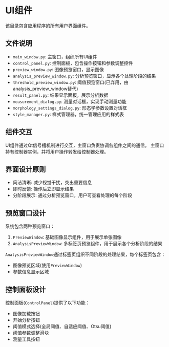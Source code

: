 # UI组件

该目录包含应用程序的所有用户界面组件。

## 文件说明

- `main_window.py`: 主窗口，组织所有UI组件
- `control_panel.py`: 控制面板，包含操作按钮和参数调整控件
- `preview_window.py`: 图像预览窗口，显示图像
- `analysis_preview_window.py`: 分析预览窗口，显示各个处理阶段的结果
- `threshold_preview_window.py`: 阈值预览窗口(已弃用，由analysis_preview_window替代)
- `result_panel.py`: 结果显示面板，展示分析数据
- `measurement_dialog.py`: 测量对话框，实现手动测量功能
- `morphology_settings_dialog.py`: 形态学参数设置对话框
- `style_manager.py`: 样式管理器，统一管理应用的样式表

## 组件交互

UI组件通过Qt信号槽机制进行交互，主窗口负责协调各组件之间的通信。
主窗口持有控制器实例，并将用户操作转发给控制器处理。

## 界面设计原则

- 简洁清晰: 减少视觉干扰，突出重要信息
- 即时反馈: 操作后立即显示结果
- 分阶段展示: 通过分析预览窗口，用户可查看处理的每个阶段

## 预览窗口设计

系统包含两种预览窗口：
1. `PreviewWindow`: 基础图像显示组件，用于展示单张图像
2. `AnalysisPreviewWindow`: 多标签页预览组件，用于展示各个分析阶段的结果

`AnalysisPreviewWindow`通过标签页组织不同阶段的处理结果，每个标签页包含：
- 图像预览区域(使用`PreviewWindow`)
- 参数信息显示区域

## 控制面板设计

控制面板(`ControlPanel`)提供了以下功能：
- 图像加载按钮
- 开始分析按钮
- 阈值模式选择(全局阈值、自适应阈值、Otsu阈值)
- 阈值参数调整滑块
- 测量工具按钮 